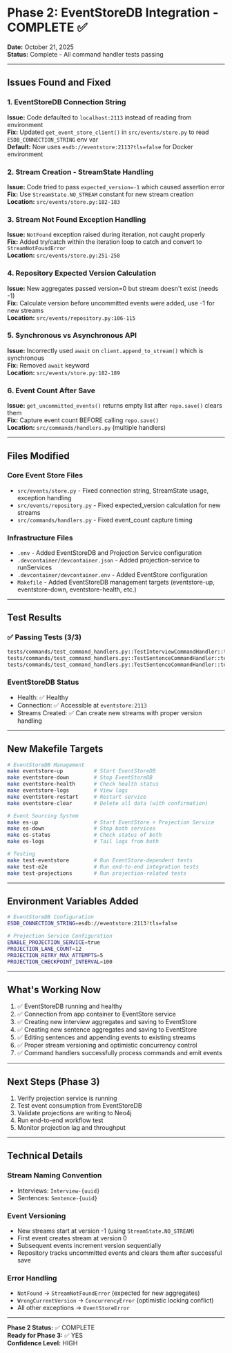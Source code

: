 # Phase 2: EventStoreDB Integration - COMPLETE ✅

**Date:** October 21, 2025  
**Status:** Complete - All command handler tests passing

---

## Issues Found and Fixed

### 1. EventStoreDB Connection String

**Issue:** Code defaulted to `localhost:2113` instead of reading from environment  
**Fix:** Updated `get_event_store_client()` in `src/events/store.py` to read `ESDB_CONNECTION_STRING` env var  
**Default:** Now uses `esdb://eventstore:2113?tls=false` for Docker environment

### 2. Stream Creation - StreamState Handling

**Issue:** Code tried to pass `expected_version=-1` which caused assertion error  
**Fix:** Use `StreamState.NO_STREAM` constant for new stream creation  
**Location:** `src/events/store.py:182-183`

### 3. Stream Not Found Exception Handling

**Issue:** `NotFound` exception raised during iteration, not caught properly  
**Fix:** Added try/catch within the iteration loop to catch and convert to `StreamNotFoundError`  
**Location:** `src/events/store.py:251-258`

### 4. Repository Expected Version Calculation

**Issue:** New aggregates passed version=0 but stream doesn't exist (needs -1)  
**Fix:** Calculate version before uncommitted events were added, use -1 for new streams  
**Location:** `src/events/repository.py:106-115`

### 5. Synchronous vs Asynchronous API

**Issue:** Incorrectly used `await` on `client.append_to_stream()` which is synchronous  
**Fix:** Removed `await` keyword  
**Location:** `src/events/store.py:182-189`

### 6. Event Count After Save

**Issue:** `get_uncommitted_events()` returns empty list after `repo.save()` clears them  
**Fix:** Capture event count BEFORE calling `repo.save()`  
**Location:** `src/commands/handlers.py` (multiple handlers)

---

## Files Modified

### Core Event Store Files

- `src/events/store.py` - Fixed connection string, StreamState usage, exception handling
- `src/events/repository.py` - Fixed expected_version calculation for new streams
- `src/commands/handlers.py` - Fixed event_count capture timing

### Infrastructure Files

- `.env` - Added EventStoreDB and Projection Service configuration
- `.devcontainer/devcontainer.json` - Added projection-service to runServices
- `.devcontainer/devcontainer.env` - Added EventStore configuration
- `Makefile` - Added EventStoreDB management targets (eventstore-up, eventstore-down, eventstore-health, etc.)

---

## Test Results

### ✅ Passing Tests (3/3)

```bash
tests/commands/test_command_handlers.py::TestInterviewCommandHandler::test_create_interview_command PASSED
tests/commands/test_command_handlers.py::TestSentenceCommandHandler::test_create_sentence_command PASSED
tests/commands/test_command_handlers.py::TestSentenceCommandHandler::test_edit_sentence_command PASSED
```

### EventStoreDB Status

- Health: ✅ Healthy
- Connection: ✅ Accessible at `eventstore:2113`
- Streams Created: ✅ Can create new streams with proper version handling

---

## New Makefile Targets

```bash
# EventStoreDB Management
make eventstore-up          # Start EventStoreDB
make eventstore-down        # Stop EventStoreDB
make eventstore-health      # Check health status
make eventstore-logs        # View logs
make eventstore-restart     # Restart service
make eventstore-clear       # Delete all data (with confirmation)

# Event Sourcing System
make es-up                  # Start EventStore + Projection Service
make es-down                # Stop both services
make es-status              # Check status of both
make es-logs                # Tail logs from both

# Testing
make test-eventstore        # Run EventStore-dependent tests
make test-e2e               # Run end-to-end integration tests
make test-projections       # Run projection-related tests
```

---

## Environment Variables Added

```bash
# EventStoreDB Configuration
ESDB_CONNECTION_STRING=esdb://eventstore:2113?tls=false

# Projection Service Configuration
ENABLE_PROJECTION_SERVICE=true
PROJECTION_LANE_COUNT=12
PROJECTION_RETRY_MAX_ATTEMPTS=5
PROJECTION_CHECKPOINT_INTERVAL=100
```

---

## What's Working Now

1. ✅ EventStoreDB running and healthy
2. ✅ Connection from app container to EventStore service
3. ✅ Creating new interview aggregates and saving to EventStore
4. ✅ Creating new sentence aggregates and saving to EventStore
5. ✅ Editing sentences and appending events to existing streams
6. ✅ Proper stream versioning and optimistic concurrency control
7. ✅ Command handlers successfully process commands and emit events

---

## Next Steps (Phase 3)

1. Verify projection service is running
2. Test event consumption from EventStoreDB
3. Validate projections are writing to Neo4j
4. Run end-to-end workflow test
5. Monitor projection lag and throughput

---

## Technical Details

### Stream Naming Convention

- Interviews: `Interview-{uuid}`
- Sentences: `Sentence-{uuid}`

### Event Versioning

- New streams start at version -1 (using `StreamState.NO_STREAM`)
- First event creates stream at version 0
- Subsequent events increment version sequentially
- Repository tracks uncommitted events and clears them after successful save

### Error Handling

- `NotFound` → `StreamNotFoundError` (expected for new aggregates)
- `WrongCurrentVersion` → `ConcurrencyError` (optimistic locking conflict)
- All other exceptions → `EventStoreError`

---

**Phase 2 Status:** ✅ COMPLETE  
**Ready for Phase 3:** ✅ YES  
**Confidence Level:** HIGH
